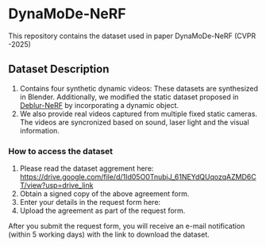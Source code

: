 # DynaMoDe-NeRF
This repository contains the dataset used in paper DynaMoDe-NeRF (CVPR -2025)
## Dataset Description
1. Contains four synthetic dynamic videos: These datasets are synthesized in Blender. Additionally, we modified the static dataset proposed in [Deblur-NeRF](https://limacv.github.io/deblurnerf/) by incorporating a dynamic object.
2. We also provide real videos captured from multiple fixed static cameras. The videos are syncronized based on sound, laser light and the visual information.

### How to access the dataset

1. Please read the dataset aggrement here: https://drive.google.com/file/d/1Id05O0TnubiJ_61NEYdQUqozqAZMD6CT/view?usp=drive_link
2. Obtain a signed copy of the above agreement form.
3. Enter your details in the request form here:
4. Upload the agreement as part of the request form.

After you submit the request form, you will receive an e-mail notification (within 5 working days) with the link to download the dataset.









